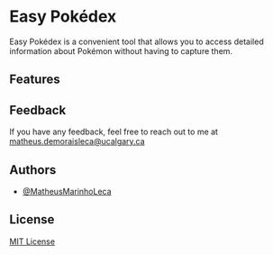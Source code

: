# Easy Pokédex

Easy Pokédex is a convenient tool that allows you to access detailed information about Pokémon without having to capture them.

## Features


## Feedback
If you have any feedback, feel free to reach out to me at matheus.demoraisleca@ucalgary.ca

## Authors
- [@MatheusMarinhoLeca](https://github.com/MatheusMarinhoLeca)

## License
[MIT License](LICENSE)
